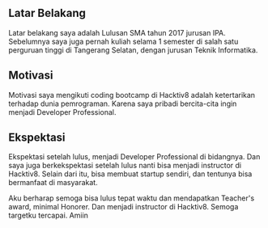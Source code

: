 [//]: # (Ceritakan sedikit tentang latar belakangmu seperti pendidikan terakhir atau pekerjaan sebelumnya)
## Latar Belakang

Latar belakang saya adalah Lulusan SMA tahun 2017 jurusan IPA. Sebelumnya saya juga pernah kuliah selama 1 semester di salah satu perguruan tinggi di Tangerang Selatan, dengan jurusan Teknik Informatika. 

[//]: # (Motivasi apa yang mendorongmu untuk ikut program coding bootcamp di Hacktiv8?)
## Motivasi

Motivasi saya mengikuti coding bootcamp di Hacktiv8 adalah ketertarikan terhadap dunia pemrograman. Karena saya pribadi bercita-cita ingin menjadi Developer Professional. 

[//]: # (Beri tahu kami, apa yang ingin kamu dapatkan di Hacktiv8 dan apa yang ingin kamu capai setelah lulus dari sini?)
## Ekspektasi

Ekspektasi setelah lulus, menjadi Developer Professional di bidangnya. Dan saya juga berkekspektasi setelah lulus nanti bisa menjadi instructor di Hacktiv8. Selain dari itu, bisa membuat startup sendiri, dan tentunya bisa bermanfaat di masyarakat.

[//]: # (Apakah ada hal lain yang ingin disampaikan? Bila ada, kamu bebas untuk menuliskannya)
Aku berharap semoga bisa lulus tepat waktu dan mendapatkan Teacher's award, minimal Honorer. Dan menjadi instructor di Hacktiv8. Semoga targetku tercapai. Amiin
